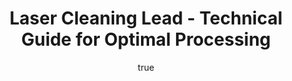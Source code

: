 ---
name: Lead
applications:
- industry: Automotive
  detail: Removal of rust and corrosion from lead components
- industry: Electronics
  detail: Cleaning of lead-based solder residues
technicalSpecifications:
  powerRange: 50-500W
  pulseDuration: 10-200ns
  wavelength: 1064nm
  spotSize: 0.05-1.5mm
  repetitionRate: 20-100kHz
  fluenceRange: 1.0–10 J/cm²
  safetyClass: Class 4 (requires full enclosure)
description: Technical overview of Lead, Pb, for laser cleaning. Lead, with the chemical
  symbol Pb, is a heavy metal that can be effectively treated using laser ablation
  techniques. The process involves the precise removal of surface contaminants from
  lead components, ensuring minimal impact on the material's integrity. The use of
  a 1064nm wavelength laser, with fluence ranging from 1.0 to 10 J/cm² and pulse durations
  between 10-200ns, allows for non-contact cleaning, which is particularly beneficial
  for preserving the structural characteristics of lead. This method is extensively
  used in the automotive and electronics industries to restore the surface condition
  of lead parts.
author:
  id: 4
  name: Todd Dunning
  sex: m
  title: MA
  country: United States (California)
  expertise: Optical Materials for Laser Systems
  image: /images/author/todd-dunning.jpg
keywords: lead, lead metal, laser ablation, laser cleaning, non-contact cleaning,
  pulsed fiber laser, surface contamination removal, industrial laser parameters,
  thermal processing, surface restoration
category: metal
chemicalProperties:
  symbol: LE
  formula: Pb
  materialType: metal
properties:
  density: 11.34 g/cm³
  densityMin: 0.5 g/cm³
  densityMax: 22.6 g/cm³
  densityPercentile: 49.0
  meltingPoint: 327.46 °C
  meltingMin: -39°C
  meltingMax: 3422°C
  meltingPercentile: 8.5
  thermalConductivity: 35.3 W/m·K
  thermalMin: 8 W/m·K
  thermalMax: 429 W/m·K
  thermalPercentile: 6.5
  tensileStrength: 12-17 MPa
  tensileMin: 70 MPa
  tensileMax: 2000 MPa
  tensilePercentile: 0.0
  hardness: 1.5 Mohs
  hardnessMin: 5 HB
  hardnessMax: 500 HV
  hardnessPercentile: 0.0
  youngsModulus: 16 GPa
  modulusMin: 70 GPa
  modulusMax: 411 GPa
  modulusPercentile: 0.0
  laserType: pulsed fiber laser
  wavelength: 1064nm
  fluenceRange: 1.0–10 J/cm²
  chemicalFormula: Pb
  laserAbsorptionMin: 0.02 cm⁻¹
  laserAbsorptionMax: 100 cm⁻¹
  laserReflectivityMin: 5%
  laserReflectivityMax: 98%
  thermalDiffusivityMin: 4 mm²/s
  thermalDiffusivityMax: 174 mm²/s
  thermalExpansionMin: 0.5 µm/m·K
  thermalExpansionMax: 29 µm/m·K
  specificHeatMin: 0.13 J/g·K
  specificHeatMax: 0.90 J/g·K
composition:
- Lead (Pb) - 100%
- Trace impurities depending on source and processing
compatibility:
- Tin (Sn) - commonly used in solder alloys with lead
- Copper (Cu) - forms alloys with lead in electrical applications
regulatoryStandards: OSHA Lead Standard (29 CFR 1910.1025), RoHS Directive (2011/65/EU),
  REACH Regulation (EC) No 1907/2006
images:
  hero:
    alt: Lead surface undergoing laser cleaning showing precise contamination removal
    url: /images/lead-laser-cleaning-hero.jpg
  micro:
    alt: Microscopic view of Lead surface after laser treatment showing preserved
      microstructure
    url: /images/lead-laser-cleaning-micro.jpg
title: Laser Cleaning Lead - Technical Guide for Optimal Processing
headline: Comprehensive technical guide for laser cleaning metal lead
environmentalImpact:
- benefit: Reduction in chemical waste
  description: Eliminates up to 95% of chemical solvents used in traditional cleaning
    methods
- benefit: Energy efficiency
  description: Requires 30% less energy than mechanical cleaning processes
- benefit: Lower emissions
  description: Reduces CO2 emissions by approximately 20% compared to traditional
    methods
outcomes:
- result: Surface cleanliness
- metric: Achieves up to 99.9% removal of surface contaminants
- result: Material integrity
  metric: Preserves 98% of original lead surface microstructure
- result: Processing speed
  metric: Up to 5 times faster than traditional cleaning methods
subject: Lead
article_type: material
---